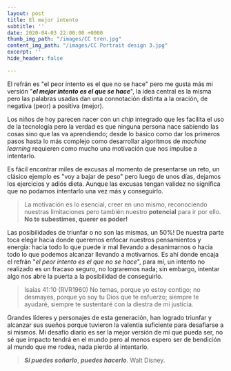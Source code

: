 ```yaml
---
layout: post
title: El mejor intento
subtitle: ''
date: 2020-04-03 22:00:00 +0000
thumb_img_path: "/images/CC tren.jpg"
content_img_path: "/images/CC Portrait design 3.jpg"
excerpt: ''
hide_header: false

---
```

El refrán es "el peor intento es el que no se hace" pero me gusta más mi versión "**_el mejor intento es el que se hace_**", la idea central es la misma pero las palabras usadas dan una connotación distinta a la oración, de negativa (peor) a positiva (mejor).

Los niños de hoy parecen nacer con un _chip_ integrado que les facilita el uso de la tecnología pero la verdad es que ninguna persona nace sabiendo las cosas sino que las va aprendiendo; desde lo básico como dar los primeros pasos hasta lo más complejo como desarrollar algoritmos de _machine learning_ requieren como mucho una motivación que nos impulse a intentarlo.

Es fácil encontrar miles de excusas al momento de presentarse un reto, un clásico ejemplo es "voy a bajar de peso" pero luego de unos días, dejamos los ejercicios y adiós dieta. Aunque las excusas tengan validez no significa que no podamos intentarlo una vez más y conseguirlo.

> La motivación es lo esencial, creer en uno mismo, reconociendo nuestras limitaciones pero también nuestro **potencial** para ir por ello. **No te subestimes, querer es poder!**

Las posibilidades de triunfar o no son las mismas, un 50%! De nuestra parte toca elegir hacia donde queremos enfocar nuestros pensamientos y energía: hacia todo lo que puede ir mal llevando a desanimarnos o hacia todo lo que podemos alcanzar llevando a motivarnos. Es ahí donde encaja el refrán "_el peor intento es el que no se hace_", para mí, un intento no realizado es un fracaso seguro, no lograremos nada; sin embargo, intentar algo nos abre la puerta a la posibilidad de conseguirlo.

> Isaías 41:10 (RVR1960) No temas, porque yo estoy contigo; no desmayes, porque yo soy tu Dios que te esfuerzo; siempre te ayudaré, siempre te sustentaré con la diestra de mi justicia.

Grandes líderes y personajes de esta generación, han logrado triunfar y alcanzar sus sueños porque tuvieron la valentía suficiente para desafiarse a sí mismos. Mi desafío diario es ser la mejor versión de mí que pueda ser, no sé que impacto tendrá en el mundo pero al menos espero ser de bendición al mundo que me rodea, nada pierdo al intentarlo.

> **_Si puedes soñarlo_**, **_puedes hacerlo_**. Walt Disney.